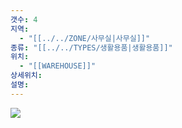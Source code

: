 ```yaml
---
갯수: 4
지역:
  - "[[../../ZONE/사무실|사무실]]"
종류: "[[../../TYPES/생활용품|생활용품]]"
위치:
  - "[[WAREHOUSE]]"
상세위치: 
설명:
---
```

![](http://192.168.50.22/devices/240821_IMG_0004.jpg)